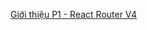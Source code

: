 <a href="https://21frontend.blogspot.com/2018/06/gioi-thieu-1-react-router-v4.html">Giới thiệu P1 - React Router V4</a>
